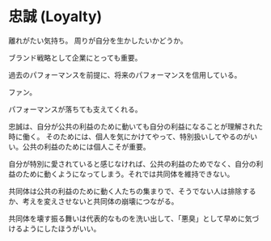 # 忠誠 (Loyalty)

離れがたい気持ち。
周りが自分を生かしたいかどうか。

ブランド戦略として企業にとっても重要。

過去のパフォーマンスを前提に、将来のパフォーマンスを信用している。

ファン。

パフォーマンスが落ちても支えてくれる。

忠誠は、自分が公共の利益のために動いても自分の利益になることが理解された時に働く。
そのためには、個人を気にかけてやって、特別扱いしてやるのがいい。公共の利益のためには個人こそが重要。

自分が特別に愛されていると感じなければ、公共の利益のためでなく、自分の利益のために動くようになってしまう。それでは共同体を維持できない。

共同体は公共の利益のために動く人たちの集まりで、そうでない人は排除するか、考えを変えさせないと共同体の崩壊につながる。

共同体を壊す振る舞いは代表的なものを洗い出して、「悪臭」として早めに気づけるようにしたほうがいい。
